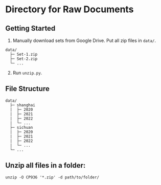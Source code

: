 # Directory for Raw Documents

## Getting Started
1. Manually download sets from Google Drive. Put all zip files in `data/`.
```
data/
  ├─ Set-1.zip
  ├─ Set-2.zip
  └─ ...
```
2. Run `unzip.py`.

## File Structure
```
data/
  ├─ shanghai
  |  ├─ 2020
  |  ├─ 2021
  |  ├─ 2022
  |  └─ ...
  ├─ sichuan 
  |  ├─ 2020
  |  ├─ 2021
  |  ├─ 2022
  |  └─ ...
  └─ ...
```

## Unzip all files in a folder:
```
unzip -O CP936 '*.zip' -d path/to/folder/
```
